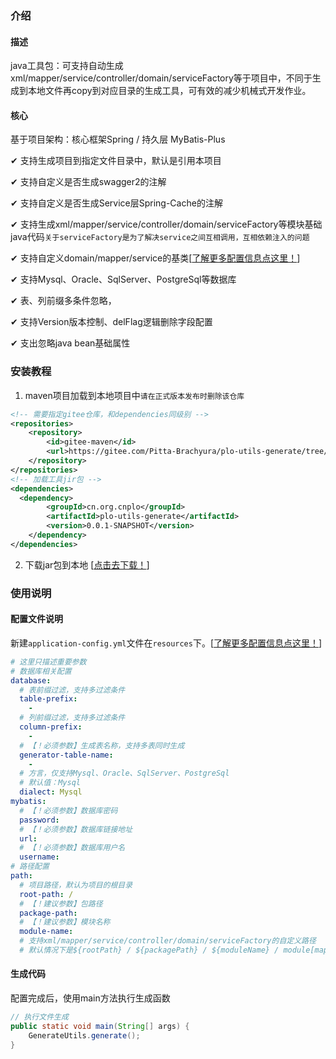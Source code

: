 ### 介绍

#### 描述

java工具包：可支持自动生成xml/mapper/service/controller/domain/serviceFactory等于项目中，不同于生成到本地文件再copy到对应目录的生成工具，可有效的减少机械式开发作业。

#### 核心

基于项目架构：核心框架Spring / 持久层 MyBatis-Plus  

✔  支持生成项目到指定文件目录中，默认是引用本项目

✔  支持自定义是否生成swagger2的注解

✔  支持自定义是否生成Service层Spring-Cache的注解

✔  支持生成xml/mapper/service/controller/domain/serviceFactory等模块基础java代码`关于serviceFactory是为了解决service之间互相调用，互相依赖注入的问题`

✔  支持自定义domain/mapper/service的基类[[了解更多配置信息点这里！](https://gitee.com/tangTrain/plo-utils-generate/blob/master/src/main/resources/application-config.yml)]

✔  支持Mysql、Oracle、SqlServer、PostgreSql等数据库

✔  表、列前缀多条件忽略，

✔  支持Version版本控制、delFlag逻辑删除字段配置

✔  支出忽略java bean基础属性

### 安装教程

1. maven项目加载到本地项目中`请在正式版本发布时删除该仓库`

```xml
<!-- 需要指定gitee仓库，和dependencies同级别 -->
<repositories>
	<repository>
		<id>gitee-maven</id>
		<url>https://gitee.com/Pitta-Brachyura/plo-utils-generate/tree/master/release</url>
	</repository>
</repositories>
<!-- 加载工具jir包 -->
<dependencies>
  <dependency>
		<groupId>cn.org.cnplo</groupId>
		<artifactId>plo-utils-generate</artifactId>
		<version>0.0.1-SNAPSHOT</version>
	</dependency>
</dependencies>
```

2. 下载jar包到本地 [[点击去下载！](https://gitee.com/tangTrain/plo-utils-generate/raw/master/jar/plo-utils-generate-0.0.1-SNAPSHOT.jar)]

### 使用说明

#### 配置文件说明

新建`application-config.yml`文件在`resources`下。[[了解更多配置信息点这里！](https://gitee.com/tangTrain/plo-utils-generate/blob/master/src/main/resources/application-config.yml)]

```yml
# 这里只描述重要参数
# 数据库相关配置
database:
  # 表前缀过滤，支持多过滤条件
  table-prefix:
    -
  # 列前缀过滤，支持多过滤条件
  column-prefix:
    -
  # 【！必须参数】生成表名称，支持多表同时生成
  generator-table-name:
    -
  # 方言，仅支持Mysql、Oracle、SqlServer、PostgreSql
  # 默认值：Mysql
  dialect: Mysql
mybatis:
  # 【！必须参数】数据库密码
  password:
  # 【！必须参数】数据库链接地址
  url:
  # 【！必须参数】数据库用户名
  username:
# 路径配置
path:
  # 项目路径，默认为项目的根目录
  root-path: /
  # 【！建议参数】包路径
  package-path:
  # 【！建议参数】模块名称
  module-name:
  # 支持xml/mapper/service/controller/domain/serviceFactory的自定义路径
  # 默认情况下是${rootPath} / ${packagePath} / ${moduleName} / module[mapper/service/domain...]
```

#### 生成代码

配置完成后，使用main方法执行生成函数

```java
// 执行文件生成
public static void main(String[] args) {
	GenerateUtils.generate();
}
```

